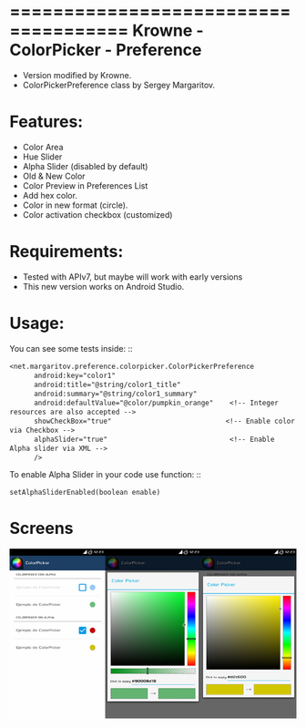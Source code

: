 =====================================
  Krowne - ColorPicker - Preference 
=====================================

* Version modified by Krowne.
* ColorPickerPreference class by Sergey Margaritov.

Features:
=========

* Color Area
* Hue Slider
* Alpha Slider (disabled by default)
* Old & New Color
* Color Preview in Preferences List
* Add hex color.
* Color in new format (circle).
* Color activation checkbox (customized)

Requirements:
=============

* Tested with APIv7, but maybe will work with early versions
* This new version works on Android Studio.


Usage:
======

You can see some tests inside:
  ::

    <net.margaritov.preference.colorpicker.ColorPickerPreference
          android:key="color1"
          android:title="@string/color1_title"
          android:summary="@string/color1_summary"
          android:defaultValue="@color/pumpkin_orange"    <!-- Integer resources are also accepted -->
          showCheckBox="true"		                     <!-- Enable color via Checkbox -->
          alphaSlider="true"                              <!-- Enable Alpha slider via XML -->
          />

To enable Alpha Slider in your code use function:
  ::

    setAlphaSliderEnabled(boolean enable)

Screens
=======
![Alt text](https://github.com/Krowne/Krowne-ColorPicker-Preferences/blob/master/captures/colorpicker.png?raw=true "Captures")

